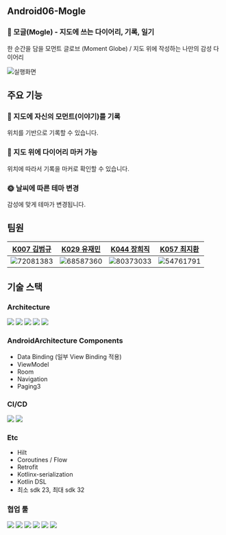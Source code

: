 ## Android06-Mogle
### 🔮 모글(Mogle) - 지도에 쓰는 다이어리, 기록, 일기 
한 순간을 담을 모먼트 글로브 (Moment Globe) / 지도 위에 작성하는 나만의 감성 다이어리 </br> 

![실행화면](https://user-images.githubusercontent.com/54761791/203877250-3f275734-6d8e-46be-bf7e-13b2ea161f8b.png)

## 주요 기능

### 📙 지도에 자신의 모먼트(이야기)를 기록
위치를 기반으로 기록할 수 있습니다.

### 🔖 지도 위에 다이어리 마커 가능
위치에 따라서 기록을 마커로 확인할 수 있습니다.

### 🌞 날씨에 따른  테마 변경  
감성에 맞게 테마가 변경됩니다.

## 팀원

| [K007 김범규](https://github.com/BBongKim) |                                     [K029 유재민](https://github.com/jaemin-Yoo)                                      | [K044 장희직](https://github.com/jhg3410) | [K057 최지환](https://github.com/Choe-Ji-Hwan) |
|:-------------------------:|:------------------------------------------------------------------------------------------------------------------:|:------------------------------------:|:-------------------------------------------:|
|![72081383](https://user-images.githubusercontent.com/54761791/203878260-8e1af9b6-f936-41e4-aca9-60fb24a9c5df.jpg)| ![68587360](https://user-images.githubusercontent.com/54761791/203878259-eecfca4a-8a9d-4a51-b7d2-7f646015e0c9.jpg) |![80373033](https://user-images.githubusercontent.com/54761791/203878261-929b4135-6997-4fd9-a0b1-4455e0b472b9.jpg) |![54761791](https://user-images.githubusercontent.com/54761791/203878258-d54d5d61-8e79-426a-a1f0-bed03f86b24b.jpg)                                    |

## 기술 스택
### Architecture
![](https://img.shields.io/badge/-Android-%3DDC84?style=flat-square&logo=android&logoColor=white)
![](https://img.shields.io/badge/-CleanArchitecture-%3DDC84?style=flat-square&logo=android&logoColor=white)
![](https://img.shields.io/badge/-SingleActivityArchitecture-%3DDC84?style=flat-square&logo=android&logoColor=white)
![](https://img.shields.io/badge/-MultiModule-%3DDC84?style=flat-square&logo=android&logoColor=white)
![](https://img.shields.io/badge/-MVVM-%3DDC84?style=flat-square&logo=android&logoColor=white)

### AndroidArchitecture Components
- Data Binding (일부 View Binding 적용)
- ViewModel
- Room
- Navigation 
- Paging3 

### CI/CD

![](https://img.shields.io/badge/-GithubActions-%23181717?style=flat-square&logo=Github&logoColor=white)
![](https://img.shields.io/badge/-FirebaseAppDistribution-%23F05032?style=flat-square&logo=FireBase&logoColor=white)

### Etc
- Hilt 
- Coroutines / Flow
- Retrofit
- Kotlinx-serialization
- Kotlin DSL
- 최소 sdk 23, 최대 sdk 32


### 협업 툴
![](https://img.shields.io/badge/-git-%23F05032?style=flat-square&logo=git&logoColor=white) ![](https://img.shields.io/badge/-Github-%23181717?style=flat-square&logo=Github&logoColor=white) ![](https://img.shields.io/badge/-Notion-%23000000?style=flat-square&logo=notion&logoColor=white) ![](https://img.shields.io/badge/-Slack-%234A154B?style=flat-square&logo=slack&logoColor=white) ![](https://img.shields.io/badge/-Zoom-%232D8CFF?style=flat-square&logo=zoom&logoColor=white) ![](https://img.shields.io/badge/-Figma-%23F24E1E?style=flat-square&logo=figma&logoColor=white)